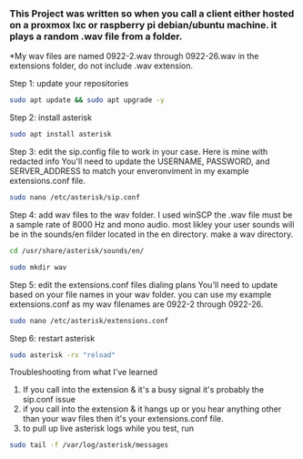 ### This Project was written so when you call a client either hosted on a proxmox lxc or raspberry pi debian/ubuntu machine. it plays a random .wav file from a folder.
*My wav files are named 0922-2.wav through 0922-26.wav in the extensions folder, do not include .wav extension.


Step 1: update your repositories
```bash
sudo apt update && sudo apt upgrade -y
```
Step 2: install asterisk
```bash
sudo apt install asterisk
```
Step 3: edit the sip.config file to work in your case. Here is mine with redacted info
You'll need to update the USERNAME, PASSWORD, and SERVER_ADDRESS to match your enveronviment in my example extensions.conf file.
```bash
sudo nano /etc/asterisk/sip.conf
```
Step 4: add wav files to the wav folder. I used winSCP
the .wav file must be a sample rate of 8000 Hz and mono audio.
most likley your user sounds will be in the sounds/en filder located in the en directory. make a wav directory.
```bash
cd /usr/share/asterisk/sounds/en/
```
```bash
sudo mkdir wav
```
Step 5: edit the extensions.conf files dialing plans
You'll need to update based on your file names in your wav folder. you can use my example extensions.conf as my wav filenames are 0922-2 through 0922-26.
```bash
sudo nano /etc/asterisk/extensions.conf
```
Step 6: restart asterisk
```bash
sudo asterisk -rx "reload"
```
Troubleshooting from what I've learned
1. If you call into the extension & it's a busy signal it's probably the sip.conf issue
2. if you call into the extension & it hangs up or you hear anything other than your wav files then it's your extensions.conf file.
3. to pull up live asterisk logs while you test, run
```bash
sudo tail -f /var/log/asterisk/messages
```
